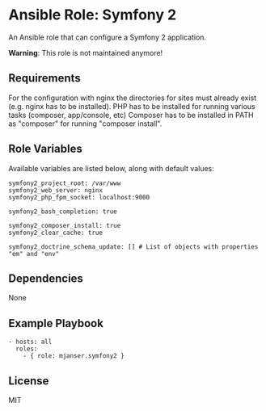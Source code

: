# Ansible Role: Symfony 2

An Ansible role that can configure a Symfony 2 application.

**Warning**: This role is not maintained anymore!

## Requirements

For the configuration with nginx the directories for sites must already exist (e.g. nginx has to be installed).
PHP has to be installed for running various tasks (composer, app/console, etc)
Composer has to be installed in PATH as "composer" for running "composer install".

## Role Variables

Available variables are listed below, along with default values:

    symfony2_project_root: /var/www
    symfony2_web_server: nginx
    symfony2_php_fpm_socket: localhost:9000

    symfony2_bash_completion: true

    symfony2_composer_install: true
    symfony2_clear_cache: true

    symfony2_doctrine_schema_update: [] # List of objects with properties "em" and "env"

## Dependencies

None

## Example Playbook

    - hosts: all
      roles:
        - { role: mjanser.symfony2 }

## License

MIT
